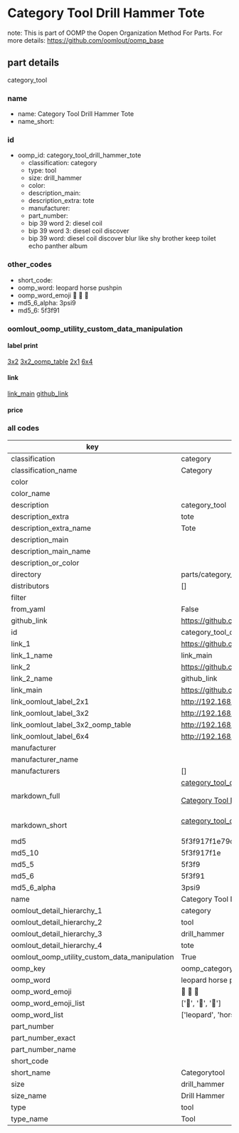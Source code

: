 # Category Tool Drill Hammer Tote  

note: This is part of OOMP the Oopen Organization Method For Parts. For more details: https://github.com/oomlout/oomp_base

##  part details



category_tool

### name
* name: Category Tool Drill Hammer Tote
* name_short: 
### id
* oomp_id: category_tool_drill_hammer_tote
  * classification: category
  * type: tool
  * size: drill_hammer
  * color: 
  * description_main: 
  * description_extra: tote
  * manufacturer: 
  * part_number: 
  * bip 39 word 2: diesel coil
  * bip 39 word 3: diesel coil discover
  * bip 39 word: diesel coil discover blur like shy brother keep toilet echo panther album

### other_codes
* short_code: 
* oomp_word: leopard horse pushpin
* oomp_word_emoji :leopard: :horse: :pushpin:
* md5_6_alpha: 3psi9
* md5_6: 5f3f91






### oomlout_oomp_utility_custom_data_manipulation
#### label print
[3x2](http://192.168.1.245:1112/?label=oomp%203psi9)
[3x2_oomp_table](http://192.168.1.107:1112/?label=oomp%203psi9)
[2x1](http://192.168.1.242:1112/?label=oomp%203psi9)
[6x4](http://192.168.1.55:1112/?label=oomp%203psi9)    

#### link

[link_main](https://github.com/oomlout/oomlout_oomp_current_version_messy/tree/main/parts/category_tool_drill_hammer_tote) [github_link](https://github.com/oomlout/oomlout_oomp_part_src/tree/main/parts/category_tool_drill_hammer_tote)                             

#### price







### all codes 
| key | value |  
| --- | --- |  
| classification | category |  
| classification_name | Category |  
| color |  |  
| color_name |  |  
| description | category_tool |  
| description_extra | tote |  
| description_extra_name | Tote |  
| description_main |  |  
| description_main_name |  |  
| description_or_color |   |  
| directory | parts/category_tool_drill_hammer_tote |  
| distributors | [] |  
| filter |  |  
| from_yaml | False |  
| github_link | https://github.com/oomlout/oomlout_oomp_part_src/tree/main/parts/category_tool_drill_hammer_tote |  
| id | category_tool_drill_hammer_tote |  
| link_1 | https://github.com/oomlout/oomlout_oomp_current_version_messy/tree/main/parts/category_tool_drill_hammer_tote |  
| link_1_name | link_main |  
| link_2 | https://github.com/oomlout/oomlout_oomp_part_src/tree/main/parts/category_tool_drill_hammer_tote |  
| link_2_name | github_link |  
| link_main | https://github.com/oomlout/oomlout_oomp_current_version_messy/tree/main/parts/category_tool_drill_hammer_tote |  
| link_oomlout_label_2x1 | http://192.168.1.242:1112/?label=oomp%203psi9 |  
| link_oomlout_label_3x2 | http://192.168.1.245:1112/?label=oomp%203psi9 |  
| link_oomlout_label_3x2_oomp_table | http://192.168.1.107:1112/?label=oomp%203psi9 |  
| link_oomlout_label_6x4 | http://192.168.1.55:1112/?label=oomp%203psi9 |  
| manufacturer |  |  
| manufacturer_name |  |  
| manufacturers | [] |  
| markdown_full | [category_tool_drill_hammer_tote](https://github.com/oomlout/oomlout_oomp_current_version_messy/tree/main/parts/category_tool_drill_hammer_tote)<br>[](https://github.com/oomlout/oomlout_oomp_current_version_messy/tree/main/parts/category_tool_drill_hammer_tote)<br>[Category Tool Drill Hammer Tote](https://github.com/oomlout/oomlout_oomp_current_version_messy/tree/main/parts/category_tool_drill_hammer_tote)<br><br> |  
| markdown_short | [category_tool_drill_hammer_tote](https://github.com/oomlout/oomlout_oomp_current_version_messy/tree/main/parts/category_tool_drill_hammer_tote)<br><br> |  
| md5 | 5f3f917f1e79c39f1e40d1867dcb51ec |  
| md5_10 | 5f3f917f1e |  
| md5_5 | 5f3f9 |  
| md5_6 | 5f3f91 |  
| md5_6_alpha | 3psi9 |  
| name | Category Tool Drill Hammer Tote |  
| oomlout_detail_hierarchy_1 | category |  
| oomlout_detail_hierarchy_2 | tool |  
| oomlout_detail_hierarchy_3 | drill_hammer |  
| oomlout_detail_hierarchy_4 | tote |  
| oomlout_oomp_utility_custom_data_manipulation | True |  
| oomp_key | oomp_category_tool_drill_hammer_tote |  
| oomp_word | leopard horse pushpin |  
| oomp_word_emoji | :leopard: :horse: :pushpin: |  
| oomp_word_emoji_list | [':leopard:', ':horse:', ':pushpin:'] |  
| oomp_word_list | ['leopard', 'horse', 'pushpin'] |  
| part_number |  |  
| part_number_exact |  |  
| part_number_name |  |  
| short_code |  |  
| short_name | Categorytool |  
| size | drill_hammer |  
| size_name | Drill Hammer |  
| type | tool |  
| type_name | Tool |  
